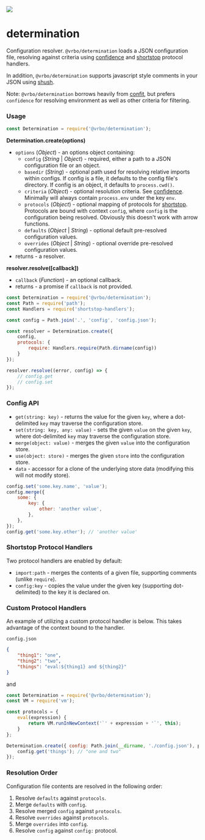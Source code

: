 ![](https://github.com/ExpediaGroup/determination/workflows/Node_CI/badge.svg)

# determination

Configuration resolver. `@vrbo/determination` loads a JSON configuration file, resolving against criteria using [confidence](https://github.com/hapijs/confidence) and [shortstop](https://github.com/krakenjs/shortstop) protocol handlers.

In addition, `@vrbo/determination` supports javascript style comments in your JSON using [shush](https://github.com/krakenjs/shush).

Note: `@vrbo/determination` borrows heavily from [confit](https://github.com/krakenjs/confit), but prefers `confidence` for resolving environment as well as other criteria for filtering.

### Usage

```javascript
const Determination = require('@vrbo/determination');
```

**Determination.create(options)**

- `options` (_Object_) - an options object containing:
    - `config` (_String_ | _Object_) - required, either a path to a JSON configuration file or an object.
    - `basedir` (_String_) - optional path used for resolving relative imports within configs. If config is a file, it defaults to the config file's directory. If config is an object, it defaults to `process.cwd()`.
    - `criteria` (_Object_) - optional resolution criteria. See [confidence](https://github.com/hapijs/confidence). Minimally will always contain `process.env` under the key `env`.
    - `protocols` (_Object_) - optional mapping of protocols for [shortstop](https://github.com/krakenjs/shortstop). Protocols are bound with context `config`, where `config` is the configuration being resolved. Obviously this doesn't work with arrow functions.
    - `defaults` (_Object_ | _String_) - optional default pre-resolved configuration values.
    - `overrides` (_Object_ | _String_) - optional override pre-resolved configuration values.
- returns - a resolver.

**resolver.resolve([callback])**

- `callback` (_Function_) - an optional callback.
- returns - a promise if `callback` is not provided.

```javascript
const Determination = require('@vrbo/determination');
const Path = require('path');
const Handlers = require('shortstop-handlers');

const config = Path.join('.', 'config', 'config.json');

const resolver = Determination.create({
    config,
    protocols: {
        require: Handlers.require(Path.dirname(config))
    }
});

resolver.resolve((error, config) => {
    // config.get
    // config.set
});
```

### Config API

- `get(string: key)` - returns the value for the given `key`, where a dot-delimited `key` may traverse the configuration store.
- `set(string: key, any: value)` - sets the given `value` on the given `key`, where dot-delimited `key` may traverse the configuration store.
- `merge(object: value)` - merges the given `value` into the configuration store.
- `use(object: store)` - merges the given `store` into the configuration store.
- `data` - accessor for a clone of the underlying store data (modifying this will not modify store).

```javascript
config.set('some.key.name', 'value');
config.merge({
    some: {
        key: {
            other: 'another value',
        },
    },
});
config.get('some.key.other'); // 'another value'
```

### Shortstop Protocol Handlers

Two protocol handlers are enabled by default:

- `import:path` - merges the contents of a given file, supporting comments (unlike `require`).
- `config:key` - copies the value under the given key (supporting dot-delimited) to the key it is declared on.

### Custom Protocol Handlers

An example of utilizing a custom protocol handler is below. This takes advantage of the context bound to the handler.

`config.json`
```json
{
    "thing1": "one",
    "thing2": "two",
    "things": "eval:${thing1} and ${thing2}"
}
```

and

```javascript
const Determination = require('@vrbo/determination');
const VM = require('vm');

const protocols = {
    eval(expression) {
        return VM.runInNewContext('`' + expression + '`', this);
    }
};

Determination.create({ config: Path.join(__dirname, './config.json'), protocols }).resolve((error, config) => {
    config.get('things'); // "one and two"
});
```

### Resolution Order

Configuration file contents are resolved in the following order:

1. Resolve `defaults` against `protocols`.
2. Merge `defaults` with `config`.
3. Resolve merged `config` against `protocols`.
4. Resolve `overrides` against `protocols`.
5. Merge `overrides` into `config`.
6. Resolve `config` against `config:` protocol.

